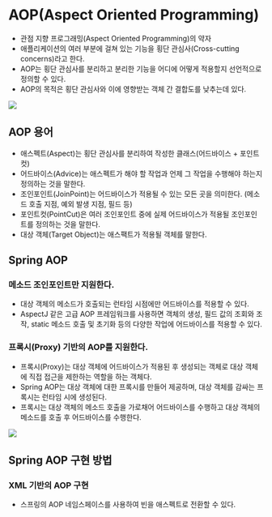 # AOP(Aspect Oriented Programming)
- 관점 지향 프로그래밍(Aspect Oriented Programming)의 약자
- 애플리케이션의 여러 부분에 걸쳐 있는 기능을 횡단 관심사(Cross-cutting concerns)라고 한다.
- AOP는 횡단 관심사를 분리하고 분리한 기능을 어디에 어떻게 적용할지 선언적으로 정의할 수 있다.
- AOP의 목적은 횡단 관심사와 이에 영향받는 객체 간 결합도를 낮추는데 있다. 
 
 <img src="https://user-images.githubusercontent.com/26870393/182381535-d93c41eb-ab56-4d1f-bb24-df4732cb50a2.png">

 ## AOP 용어
 - 애스펙트(Aspect)는 횡단 관심사를 분리하여 작성한 클래스(어드바이스 + 포인트컷)
 - 어드바이스(Advice)는 애스펙트가 해야 할 작업과 언제 그 작업을 수행해야 하는지 정의하는 것을 말한다.
 - 조인포인트(JoinPoint)는 어드바이스가 적용될 수 있는 모든 곳을 의미한다.
 (메소드 호출 지점, 예외 발생 지점, 필드 등)
 - 포인트컷(PointCut)은 여러 조인포인트 중에 실제 어드바이스가 적용될 조인포인트를 정의하는 것을 말한다.
- 대상 객체(Target Object)는 애스팩트가 적용될 객체를 말한다.

## Spring AOP

### 메소드 조인포인트만 지원한다.
- 대상 객체의 메소드가 호출되는 런타임 시점에만 어드바이스를 적용할 수 있다. 
- AspectJ 같은 고급 AOP 프레임워크를 사용하면 객체의 생성, 필드 값의 조회와 조작, static 메소드 호출 및 초기화 등의 다양한 작업에 어드바이스를 적용할 수 있다. 

### 프록시(Proxy) 기반의 AOP를 지원한다.
- 프록시(Proxy)는 대상 객체에 어드바이스가 적용된 후 생성되는 객체로 대상 객체에 직접 접근을 제한하는 역할을 하는 객체다.
- Spring AOP는 대상 객체에 대한 프록시를 만들어 제공하며, 대상 객체를 감싸는 프록시는 런타임 시에 생성된다.
- 프록시는 대상 객체의 메소드 호출을 가로채어 어드바이스를 수행하고 대상 객체의 메소드를 호출 후 어드바이스를 수행한다.

<img src="https://user-images.githubusercontent.com/26870393/182384317-9e023b61-0ad4-4f19-9f19-3f84fd3bb77c.png">

## Spring AOP 구현 방법

### XML 기반의 AOP 구현
- 스프링의 AOP 네임스페이스를 사용하여 빈을 애스펙트로 전환할 수 있다.
